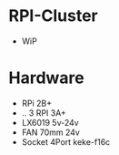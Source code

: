 # RPI-Cluster
* WiP

# Hardware

  - RPi 2B+
  - .. 3 RPI 3A+
  - LX6019 5v-24v
  - FAN 70mm 24v
  - Socket 4Port keke-f16c
